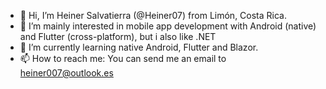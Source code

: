 - 👋 Hi, I’m Heiner Salvatierra (@Heiner07) from Limón, Costa Rica.
- 👀 I’m mainly interested in mobile app development with Android (native) and Flutter (cross-platform), but i also like .NET
- 🌱 I’m currently learning native Android, Flutter and Blazor.
- 📫 How to reach me: You can send me an email to heiner007@outlook.es

<!---
Heiner07/Heiner07 is a ✨ special ✨ repository because its `README.md` (this file) appears on your GitHub profile.
You can click the Preview link to take a look at your changes.
--->
